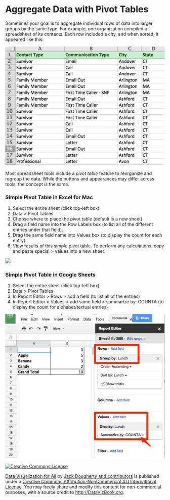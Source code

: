# Aggregate Data with Pivot Tables

Sometimes your goal is to aggregate individual rows of data into larger groups by the same type. For example, one organization compiled a spreadsheet of its contacts. Each row included a city, and when sorted, it appeared like this:

![](PivotTablesPrep.png)

Most spreadsheet tools include a *pivot table* feature to reorganize and regroup the data. While the buttons and appearances may differ across tools, the concept is the same.

### Simple Pivot Table in Excel for Mac
1. Select the entire sheet (click top-left box)
2. Data > Pivot Tables
3. Choose where to place the pivot table (default is a new sheet)
3. Drag a field name into the Row Labels box (to list all of the different entries under that field).
4. Drag the same field name into Values box (to display the count for each entry).
5. View results of this simple pivot table. To perform any calculations, copy and paste special > values into a new sheet.

![](SpreadsheetPivotTables640w.gif)

### Simple Pivot Table in Google Sheets
1. Select the entire sheet (click top-left box)
2. Data > Pivot Tables
3. In Report Editor > Rows > add a field (to list all of the entries)
4. In Report Editor > Values > add same field > summarize by: COUNTA (to display the count for alphabet/textual entries)

![](GoogleSheet-pivot-simple.png)


<a rel="license" href="http://creativecommons.org/licenses/by-nc/4.0/"><img alt="Creative Commons License" style="border-width:0" src="https://i.creativecommons.org/l/by-nc/4.0/88x31.png" /></a>

[Data Visualization for All](http://datavizbook.org)
by [Jack Dougherty and contributors](introduction/contributors.md)
is published under a [Creative Commons Attribution-NonCommercial 4.0 International License](http://creativecommons.org/licenses/by-nc/4.0).
You may freely share and modify this content for non-commercial purposes, with a source credit to http://DataVizBook.org.
